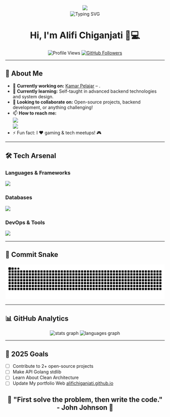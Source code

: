 <div align="center">
  <img src="https://user-images.githubusercontent.com/74038190/226127923-0e8b7792-7b3c-462b-951b-63c96ba1a5af.gif" height="200" />
    <br />
  <img src="https://readme-typing-svg.demolab.com?font=Fira+Code&weight=600&size=26&duration=4000&pause=1000&color=58F768&center=true&vCenter=true&width=435&lines=Backend+Engineer;Tech+Enthusiast;Problem+Solver;Critical+Thinking;Continuous+Learner" alt="Typing SVG" />
</div>

<div align="center">
  <h1> Hi, I'm Alifi Chiganjati 👨💻</h1>
</div>

<div align="center">
  <img src="https://komarev.com/ghpvc/?username=AlifiChiganjati&label=Profile%20Views&color=blueviolet&style=flat" alt="Profile Views" /> 
  <a href="https://github.com/AlifiChiganjati?tab=followers">
    <img src="https://img.shields.io/github/followers/AlifiChiganjati?label=Followers&style=social" alt="GitHub Followers">
  </a>
</div>

---

## 🚀 **About Me**

- 🔭 **Currently working on:** [Kamar Pelajar](https://kamarpelajar.id/) – .
- 🌱 **Currently learning:** Self-taught in advanced backend technologies and system design.
- 👯 **Looking to collaborate on:** Open-source projects, backend development, or anything challenging!
- 📫 **How to reach me:**  
   <a href="https://www.linkedin.com/in/alifi-chiganjati/" target="_blank">
  <img src="https://img.shields.io/badge/LinkedIn-Connect-blue?style=for-the-badge&logo=linkedin" />
  </a>  
  <a href="mailto:alifichiganjati@gmail.com" target="_blank">
  <img src="https://img.shields.io/badge/Email-Drop%20a%20message-red?style=for-the-badge&logo=gmail" />
  </a>
- ⚡ Fun fact: I ❤️ gaming & tech meetups! 🎮

---

## 🛠️ **Tech Arsenal**

### **Languages & Frameworks**

<div align="left">
  <img src="https://skillicons.dev/icons?i=go,js,ts,nodejs,express" height="40"/>
  
</div>

### **Databases**

<div align="left">
  <img src="https://skillicons.dev/icons?i=postgres,mysql,mongodb,redis" height="40"/>
</div>

### **DevOps & Tools**

<div align="left">
  <img src="https://skillicons.dev/icons?i=docker,neovim,git,github,linux" height="40"/>
</div>

---

## 🐍 **Commit Snake**

<img src="https://raw.githubusercontent.com/AlifiChiganjati/AlifiChiganjati/output/snake.svg" alt="Snake animation" />

---

## 📊 **GitHub Analytics**

<div align="center">
  <img src="https://github-readme-stats.vercel.app/api?username=AlifiChiganjati&hide_title=false&hide_rank=false&show_icons=true&include_all_commits=true&count_private=true&disable_animations=false&theme=dracula&locale=en&hide_border=false" height="150" alt="stats graph"  />
  <img src="https://github-readme-stats.vercel.app/api/top-langs?username=AlifiChiganjati&locale=en&hide_title=false&layout=compact&card_width=320&langs_count=5&theme=dracula&hide_border=false" height="150" alt="languages graph"  />
</div>

---

## 🎯 **2025 Goals**

- [ ] Contribute to 2+ open-source projects
- [ ] Make API Golang stdlib
- [ ] Learn About Clean Architecture
- [ ] Update My portfolio Web [alifichiganjati.github.io](https://alifichiganjati.github.io)

<div align="center">
  <h2>🚧 "First solve the problem, then write the code." - John Johnson 🚧</h2>
</div>

